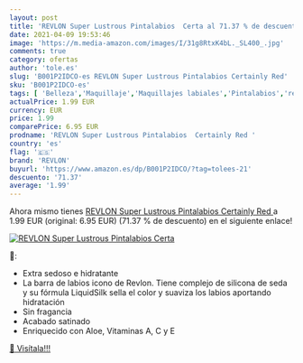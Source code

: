 ```yaml
---
layout: post
title: 'REVLON Super Lustrous Pintalabios  Certa al 71.37 % de descuento'
date: 2021-04-09 19:53:46
image: 'https://m.media-amazon.com/images/I/31g8RtxK4bL._SL400_.jpg'
comments: true
category: ofertas
author: 'tole.es'
slug: 'B001P2IDCO-es REVLON Super Lustrous Pintalabios Certainly Red'
sku: 'B001P2IDCO-es'
tags: [ 'Belleza','Maquillaje','Maquillajes labiales','Pintalabios','revlon', ]
actualPrice: 1.99 EUR
currency: EUR
price: 1.99
comparePrice: 6.95 EUR
prodname: 'REVLON Super Lustrous Pintalabios  Certainly Red '
country: 'es'
flag: '🇪🇸'
brand: 'REVLON'
buyurl: 'https://www.amazon.es/dp/B001P2IDCO/?tag=tolees-21'
descuento: '71.37'
average: '1.99'
---
```


Ahora mismo tienes [REVLON Super Lustrous Pintalabios  Certainly Red ](https://www.amazon.es/dp/B001P2IDCO/?tag=tolees-21) a 1.99 EUR (original: 6.95 EUR) (71.37 %  de descuento) en el siguiente enlace!

[![REVLON Super Lustrous Pintalabios  Certa](https://m.media-amazon.com/images/I/31g8RtxK4bL._SL400_.jpg)](https://www.amazon.es/dp/B001P2IDCO/?tag=tolees-21)

🔎:

- Extra sedoso e hidratante
- La barra de labios icono de Revlon. Tiene complejo de silicona de seda y su fórmula LiquidSilk sella el color y suaviza los labios aportando hidratación
- Sin fragancia
- Acabado satinado
- Enriquecido con Aloe, Vitaminas A, C y E

[🛒 Visítala!!!](https://www.amazon.es/dp/B001P2IDCO/?tag=tolees-21)
